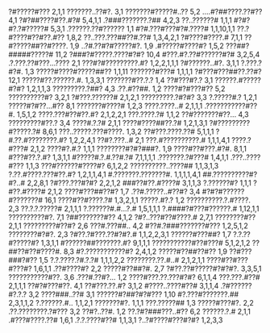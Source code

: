 ?#?????#??? 2,1,1
???????..??#?. 3,1
???????#?????#..?? 5,2
....#?##????.??#?? 4,1
?#?##????#??.#?# 5,4,1,1
.?###???????.?## 4,2,3
??..??????# 1,1,1
#?#?#?.?#?????# 5,3,1
.??????.??#?????? 1,1
#?#.???#???#?#.????# 1,1,10,1,1
??.?#????#??#??.#?? 1,8,2
??..???.???##??#.??# 1,3,4,2,1
?#????#????.# 7,1,1
??#?????##??#????. 1,9
..?#.??#?#?????#?. 1,9
.#?????#????#? 1,5,2
???##?#####?????# 11,2
?###?#?????.????#?#? 10,4
#???.#?.??#??????#?# 3,2,5,4
.?.???.??#???...???? 2,1
???#?#?????????.#? 1,2,2,1,1,1
?#??????..#?. 3,1,1
?.???.?#?#. 1,3
?????#????#?????##?? 1,1,11
???????#???# 1,1,1,1
?#???#???##??.??#? 12,1
?????#??.??????.#. 1,3,3,1
???????#??.?.? 1,4
??#???#?.? 3,1
??????.#?????#?#? 1,2,1,1,3
?????????.?##? 4,3
.??.#??##. 1,2
????#?#???#?? 5,2
??????????#? 3,2,1
?#???.??????# 2,1,2,1
?????????.?#?#? 3,3
?.?????#.? 1,2,1
?????#?#??...#?? 8,1
???????#????# 1,2,3
????.????..# 2,1,1,1
.???????????#??#. 1,5,1,2
????.???#??#??.#? 2,1,2,2,1
???.????.?# 1,1,2
??#???????#??... 4,3
?????????#??.? 3,4
????#.?.?# 2,1,1
????#????##??.?# 1,2,1,3,1
?#?????????#?????.?# 8,6,1
???..?????.???#????. 1,3,2
??#???.????.??# 5,1,1,1
?#.??.#????????.#? 1,2,2,4,1
??#?.???..# 2,1
???.#??????????.# 1,1,1,4,1
????.?#???# 2,1,2
????#?.#.? 1,1,1
????????#?#?###?. 1,9
????#??#???.#?#. 8,1,1
#???#??.?.#? 1,3,1,1
#?????#.?.#.??#.?# 7,1,1,1,1
.???????.?#???# 1,4,1,1
.???..????#??? 1,1,3
???#??????#????#? 6,1,2,2
??????????..????## 1,1,3,1,3
?.??.#????.???#??.#? 1,2,1,1,4,1
#.???????.???????#. 1,1,1,1,4,1
##.??????????#?#?..# 2,2,8,1
?#???.???#?#? 2,2,1,2
###??#??.#????# 3,1,1,3
?.??????#? 1,1,1
?#??.#????# 2,1,2
????#???##??#? 1,7
.??#.?????..#??#? 3,4
#?#?#??????#???????# 16,1
????#??#????.?# 1,3,2,1,1
?????.#?.? 1,2
??????????.?.#????. 2,3
??.?.?.?????# 2,1,1,1
?.??????#.#...?.# 1,5,1,1,1
?.####?#???#??????.# 1,12,1,1
??????????#?. 7,1
?##???????#?? 4,1,2
?#?..???#??#????.# 2,7,1
????????#?? 2,1,1
?????????#??#? 2,6
???#.???##.. 4,2
#??#.?###???????#??? 1,2,5,1,2
????????#?#?. 2,3
?#??.?#???.??#?#?.# 1,1,2,2,3,1
??????#???##? 1,7
?.?.??#?????#? 1,3,1,1
#??????##???????.#? 9,1,1,1
???????????#??#???# 5,1,2,1,2
??##??#??#????#. 8,3
#?.???????????#? 2,4,1,2
?????#??##??#?? 1,9
??#???###?#?? 1,5
?.?.????.?#.?.?# 1,1,1,2,2
????????.??.#..# 2,1,2,1,1
????#??#???#???#? 1,6,1,1
.??#????#? 2,2
?????#??##?#. 2,7
?#??.??#?????#?#?#?. 3,3,5,1
???????????#??. 3,6
.???#.??#?... 1,2
????#???.??.???#?#? 6,1,1,4
???.???.#??# 2,1,1,1
??#?#???#??. 4,1
??#???.??.#? 3,1,2
#????..????#??# 3,1,1,4
.?#??????#?.?.? 3,2
????###..??# 3,1
??????#?##?#?#??? 1,10
#?.???#???????.## 2,3,1,1,2
?.??????.#.. 1,1,2,1
???????#?. 1,1,1
???.?????## 1,3
?????#???#?. 2,2
.??.????????.?#??? 3,2
??#?..??#. 1,2
??.?#?###???..#?? 6,2
??????.?.# 2,1,1
.#???#????.??# 1,6,1
.?.?.????#??# 1,1,3,1
?..?#????#???#?#? 1,2,3,3
